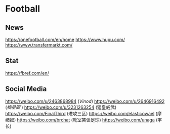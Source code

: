# Football

## News
https://onefootball.com/en/home
https://www.hupu.com/
https://www.transfermarkt.com/

## Stat
https://fbref.com/en/

## Social Media


https://weibo.com/u/2463868984  (_Vinod_)
https://weibo.com/u/2646916492  (_摘星阁_ )
https://weibo.com/u/3231263254 (猩皇威武)
https://weibo.com/FinalThird  (进攻三区)
https://weibo.com/elasticowael (摩绪奴)
https://weibo.com/brchat (靴室笑谈足球)
https://weibo.com/unaga  (宇长)
